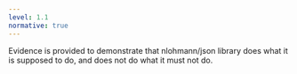 ```yaml
---
level: 1.1
normative: true
---
```


Evidence is provided to demonstrate that nlohmann/json library does what it is supposed to do, and does not do what it must not do.
